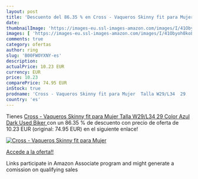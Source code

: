 ```yaml
---
layout: post
title: 'Descuento del 86.35 % en Cross - Vaqueros Skinny fit para Mujer  '
date: 
thumbnailImage: 'https://images-eu.ssl-images-amazon.com/images/I/41Obyoh0koL._SL200_.jpg'
images: [ 'https://images-eu.ssl-images-amazon.com/images/I/41Obyoh0koL._SL200_.jpg' ]
comments: true
category: ofertas
author: ring
slug: 'B00FWOYXNY-es'
description:
actualPrice: 10.23 EUR
currency: EUR
price: 10.23
comparePrice: 74.95 EUR
inStock: true
prodname: 'Cross - Vaqueros Skinny fit para Mujer  Talla W29/L34  29   Color Azul  Dark Used Biker '
country: 'es'
---
```


Tienes [Cross - Vaqueros Skinny fit para Mujer  Talla W29/L34  29   Color Azul  Dark Used Biker ](https://www.amazon.es/dp/B00FWOYXNY/?tag=tolees-21) con un 86.35 % de descuento con precio de oferta de 10.23 EUR (original: 74.95 EUR) en el siguiente enlace!

[![Cross - Vaqueros Skinny fit para Mujer  ](https://images-eu.ssl-images-amazon.com/images/I/41Obyoh0koL._SL200_.jpg)](https://www.amazon.es/dp/B00FWOYXNY/?tag=tolees-21)

[Accede a la oferta!!](https://www.amazon.es/dp/B00FWOYXNY/?tag=tolees-21)

Links participate in Amazon Associate program and might generate a comission on qualifying sales


